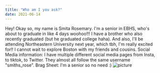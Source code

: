 ```yaml
---
title: "Who am I you ask?"
date: 2021-06-14
---
```



Hey! Okay so, my name is Smita Rosemary. I'm a senior in EBHS, who's about to graduate in like 4 days woohoo!!!
I have a brother who also recently graduated (but he graduated college haha). And also, I'll be attending Northeastern University next year, which tbh, I'm really excited for!! I cannot wait to explore Boston with my friends and cousins.
Social Media information: I have multiple different social media pages from Insta, to tiktok, to Twitter. They almost all follow the same username "smiths_rose".
Brag Sheet: I'm a senior so no need :)
![picture](https://user-images.githubusercontent.com/66581893/121976211-5ceccd00-cd51-11eb-887b-778b4fc65736.JPG)
